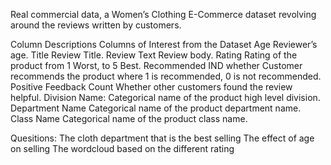 Real commercial data, a Women’s Clothing E-Commerce dataset revolving around the reviews written by customers.

Column Descriptions
Columns of Interest from the Dataset
Age Reviewer’s age.
Title Review Title.
Review Text Review body.
Rating Rating of the product from 1 Worst, to 5 Best.
Recommended IND whether Customer recommends the product where 1 is recommended, 0 is not recommended.
Positive Feedback Count Whether other customers found the review helpful.
Division Name: Categorical name of the product high level division.
Department Name Categorical name of the product department name.
Class Name Categorical name of the product class name.

Quesitions:
The cloth department that is the best selling
The effect of age on selling
The wordcloud based on the different rating




